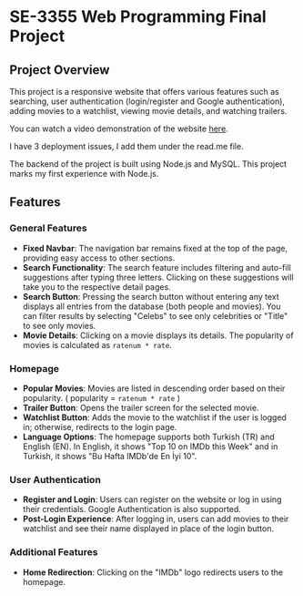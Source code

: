# SE-3355 Web Programming Final Project

## Project Overview

This project is a responsive website that offers various features such as searching, user authentication (login/register and Google authentication), adding movies to a watchlist, viewing movie details, and watching trailers.

You can watch a video demonstration of the website [here](https://youtu.be/CtEgFNBhBas).

I have 3 deployment issues, I add them under the read.me file.

The backend of the project is built using Node.js and MySQL. This project marks my first experience with Node.js.

## Features

### General Features
- **Fixed Navbar**: The navigation bar remains fixed at the top of the page, providing easy access to other sections.
- **Search Functionality**: The search feature includes filtering and auto-fill suggestions after typing three letters. Clicking on these suggestions will take you to the respective detail pages.
- **Search Button**: Pressing the search button without entering any text displays all entries from the database (both people and movies). You can filter results by selecting "Celebs" to see only celebrities or "Title" to see only movies.
- **Movie Details**: Clicking on a movie displays its details. The popularity of movies is calculated as `ratenum * rate`.

### Homepage
- **Popular Movies**: Movies are listed in descending order based on their popularity. ( popularity = `ratenum * rate` )
- **Trailer Button**: Opens the trailer screen for the selected movie.
- **Watchlist Button**: Adds the movie to the watchlist if the user is logged in; otherwise, redirects to the login page.
- **Language Options**: The homepage supports both Turkish (TR) and English (EN). In English, it shows "Top 10 on IMDb this Week" and in Turkish, it shows "Bu Hafta IMDb'de En İyi 10".

### User Authentication
- **Register and Login**: Users can register on the website or log in using their credentials. Google Authentication is also supported.
- **Post-Login Experience**: After logging in, users can add movies to their watchlist and see their name displayed in place of the login button.

### Additional Features
- **Home Redirection**: Clicking on the "IMDb" logo redirects users to the homepage.


